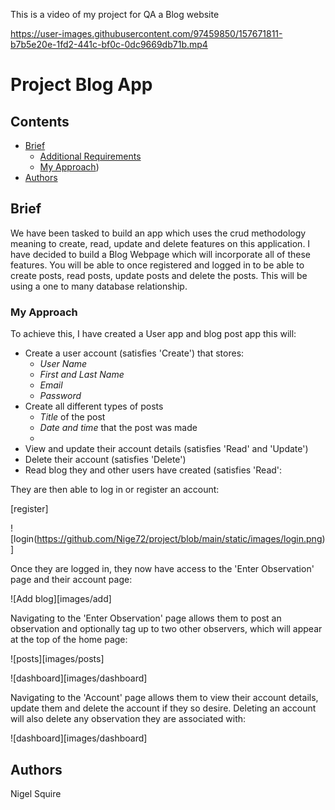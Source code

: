 This is a video of my project for QA a Blog website


https://user-images.githubusercontent.com/97459850/157671811-b7b5e20e-1fd2-441c-bf0c-0dc9669db71b.mp4



# Project Blog App

## Contents
* [Brief](#brief)
   * [Additional Requirements](#additional-requirements)
   * [My Approach](#my-approach))
* [Authors](#authors)

## Brief
We have been tasked to build an app which uses the crud methodology meaning to create, read, update and delete features on this application. 
I have decided to build a Blog Webpage which will incorporate all of these features. You will be able to once registered and logged in
to be able to create posts, read posts, update posts and delete the posts. This will be using a one to many database relationship. 



### My Approach
To achieve this, I have created a User app and blog post app this will:
* Create a user account (satisfies 'Create') that stores:
   * *User Name*
   * *First and Last Name*
   * *Email*
   * *Password*
* Create all different types of posts
   * *Title* of the post
   * *Date and time* that the post was made
   *
* View and update their account details (satisfies 'Read' and 'Update')
* Delete their account (satisfies 'Delete')
* Read blog they and other users have created (satisfies 'Read':


They are then able to log in or register an account:

[register]

![login(https://github.com/Nige72/project/blob/main/static/images/login.png)]

Once they are logged in, they now have access to the 'Enter Observation' page and their account page:

![Add blog][images/add]

Navigating to the 'Enter Observation' page allows them to post an observation and optionally tag up to two other observers, which will appear at the top of the home page:

![posts][images/posts]

![dashboard][images/dashboard]

Navigating to the 'Account' page allows them to view their account details, update them and delete the account if they so desire. Deleting an account will also delete any observation they are associated with:

![dashboard][images/dashboard]





## Authors
Nigel Squire
